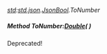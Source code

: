 _[std](../../modules/std/std-module.md):[std.json](../../modules/std/std-json.md).[JsonBool](../../modules/std/std-json-jsonbool.md).ToNumber_
##### Method ToNumber:[Double](../../modules/wonkey/wonkey-types-double.md)(  )
Deprecated!
